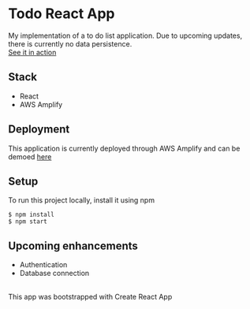 # Todo React App

My implementation of a to do list application. Due to upcoming updates, there is currently no data persistence. <br>
[See it in action](https://master.duem5zgwujvnq.amplifyapp.com/)

## Stack
  - React
  - AWS Amplify

## Deployment
This application is currently deployed through AWS Amplify and can be demoed [here](https://master.duem5zgwujvnq.amplifyapp.com/)
  
## Setup
To run this project locally, install it using npm
```
$ npm install
$ npm start
```

## Upcoming enhancements
  - Authentication
  - Database connection 

<br>
This app was bootstrapped with Create React App
